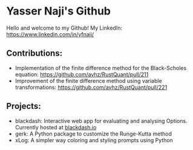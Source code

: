 # Yasser Naji's Github

Hello and welcome to my Github!
My LinkedIn: https://www.linkedin.com/in/yfnaji/

## Contributions:
* Implementation of the finite difference method for the Black-Scholes equation: https://github.com/avhz/RustQuant/pull/211
* Improvement of the finite difference method using variable transformations: https://github.com/avhz/RustQuant/pull/221

## Projects:
* blackdash: Interactive web app for evaluating and analysing Options. Currently hosted at [blackdash.io](https://blackdash.io)
* gerk: A Python package to customize the Runge-Kutta method
* xLog: A simpler way coloring and styling prompts using Python

<!---
yfnaji/yfnaji is a ✨ special ✨ repository because its `README.md` (this file) appears on your GitHub profile.
You can click the Preview link to take a look at your changes.
--->
